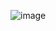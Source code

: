 ![image](https://user-images.githubusercontent.com/76499690/176864026-876d0de6-e590-4317-ae5f-9a1f808feb82.png)
